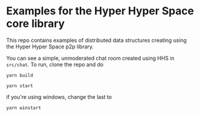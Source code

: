 # Examples for the Hyper Hyper Space core library  

This repo contains examples of distributed data structures creating using the Hyper Hyper Space p2p library.

You can see a simple, unmoderated chat room created using HHS in `src/chat`. To run, clone the repo and do

`yarn build`

`yarn start`

if you're using windows, change the last to

`yarn winstart`

